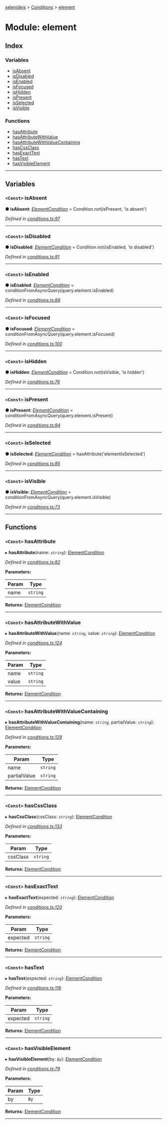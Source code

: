 [selenidejs](../README.md) > [Conditions](../modules/conditions.md) > [element](../modules/conditions.element.md)

# Module: element

## Index

### Variables

* [isAbsent](conditions.element.md#isabsent)
* [isDisabled](conditions.element.md#isdisabled)
* [isEnabled](conditions.element.md#isenabled)
* [isFocused](conditions.element.md#isfocused)
* [isHidden](conditions.element.md#ishidden)
* [isPresent](conditions.element.md#ispresent)
* [isSelected](conditions.element.md#isselected)
* [isVisible](conditions.element.md#isvisible)

### Functions

* [hasAttribute](conditions.element.md#hasattribute)
* [hasAttributeWithValue](conditions.element.md#hasattributewithvalue)
* [hasAttributeWithValueContaining](conditions.element.md#hasattributewithvaluecontaining)
* [hasCssClass](conditions.element.md#hascssclass)
* [hasExactText](conditions.element.md#hasexacttext)
* [hasText](conditions.element.md#hastext)
* [hasVisibleElement](conditions.element.md#hasvisibleelement)

---

## Variables

<a id="isabsent"></a>

### `<Const>` isAbsent

**● isAbsent**: *[ElementCondition](../#elementcondition)* = 
            Condition.not(isPresent, 'is absent')

*Defined in [conditions.ts:97](https://github.com/KnowledgeExpert/selenidejs/blob/master/lib/conditions.ts#L97)*

___
<a id="isdisabled"></a>

### `<Const>` isDisabled

**● isDisabled**: *[ElementCondition](../#elementcondition)* = 
            Condition.not(isEnabled, 'is disabled')

*Defined in [conditions.ts:91](https://github.com/KnowledgeExpert/selenidejs/blob/master/lib/conditions.ts#L91)*

___
<a id="isenabled"></a>

### `<Const>` isEnabled

**● isEnabled**: *[ElementCondition](../#elementcondition)* = 
            conditionFromAsyncQuery(query.element.isEnabled)

*Defined in [conditions.ts:88](https://github.com/KnowledgeExpert/selenidejs/blob/master/lib/conditions.ts#L88)*

___
<a id="isfocused"></a>

### `<Const>` isFocused

**● isFocused**: *[ElementCondition](../#elementcondition)* = 
            conditionFromAsyncQuery(query.element.isFocused)

*Defined in [conditions.ts:100](https://github.com/KnowledgeExpert/selenidejs/blob/master/lib/conditions.ts#L100)*

___
<a id="ishidden"></a>

### `<Const>` isHidden

**● isHidden**: *[ElementCondition](../#elementcondition)* = 
            Condition.not(isVisible, 'is hidden')

*Defined in [conditions.ts:76](https://github.com/KnowledgeExpert/selenidejs/blob/master/lib/conditions.ts#L76)*

___
<a id="ispresent"></a>

### `<Const>` isPresent

**● isPresent**: *[ElementCondition](../#elementcondition)* = 
            conditionFromAsyncQuery(query.element.isPresent)

*Defined in [conditions.ts:94](https://github.com/KnowledgeExpert/selenidejs/blob/master/lib/conditions.ts#L94)*

___
<a id="isselected"></a>

### `<Const>` isSelected

**● isSelected**: *[ElementCondition](../#elementcondition)* = 
            hasAttribute('elementIsSelected')

*Defined in [conditions.ts:85](https://github.com/KnowledgeExpert/selenidejs/blob/master/lib/conditions.ts#L85)*

___
<a id="isvisible"></a>

### `<Const>` isVisible

**● isVisible**: *[ElementCondition](../#elementcondition)* = 
            conditionFromAsyncQuery(query.element.isVisible)

*Defined in [conditions.ts:73](https://github.com/KnowledgeExpert/selenidejs/blob/master/lib/conditions.ts#L73)*

___

## Functions

<a id="hasattribute"></a>

### `<Const>` hasAttribute

▸ **hasAttribute**(name: *`string`*): [ElementCondition](../#elementcondition)

*Defined in [conditions.ts:82](https://github.com/KnowledgeExpert/selenidejs/blob/master/lib/conditions.ts#L82)*

**Parameters:**

| Param | Type |
| ------ | ------ |
| name | `string` |

**Returns:** [ElementCondition](../#elementcondition)

___
<a id="hasattributewithvalue"></a>

### `<Const>` hasAttributeWithValue

▸ **hasAttributeWithValue**(name: *`string`*, value: *`string`*): [ElementCondition](../#elementcondition)

*Defined in [conditions.ts:124](https://github.com/KnowledgeExpert/selenidejs/blob/master/lib/conditions.ts#L124)*

**Parameters:**

| Param | Type |
| ------ | ------ |
| name | `string` |
| value | `string` |

**Returns:** [ElementCondition](../#elementcondition)

___
<a id="hasattributewithvaluecontaining"></a>

### `<Const>` hasAttributeWithValueContaining

▸ **hasAttributeWithValueContaining**(name: *`string`*, partialValue: *`string`*): [ElementCondition](../#elementcondition)

*Defined in [conditions.ts:129](https://github.com/KnowledgeExpert/selenidejs/blob/master/lib/conditions.ts#L129)*

**Parameters:**

| Param | Type |
| ------ | ------ |
| name | `string` |
| partialValue | `string` |

**Returns:** [ElementCondition](../#elementcondition)

___
<a id="hascssclass"></a>

### `<Const>` hasCssClass

▸ **hasCssClass**(cssClass: *`string`*): [ElementCondition](../#elementcondition)

*Defined in [conditions.ts:133](https://github.com/KnowledgeExpert/selenidejs/blob/master/lib/conditions.ts#L133)*

**Parameters:**

| Param | Type |
| ------ | ------ |
| cssClass | `string` |

**Returns:** [ElementCondition](../#elementcondition)

___
<a id="hasexacttext"></a>

### `<Const>` hasExactText

▸ **hasExactText**(expected: *`string`*): [ElementCondition](../#elementcondition)

*Defined in [conditions.ts:120](https://github.com/KnowledgeExpert/selenidejs/blob/master/lib/conditions.ts#L120)*

**Parameters:**

| Param | Type |
| ------ | ------ |
| expected | `string` |

**Returns:** [ElementCondition](../#elementcondition)

___
<a id="hastext"></a>

### `<Const>` hasText

▸ **hasText**(expected: *`string`*): [ElementCondition](../#elementcondition)

*Defined in [conditions.ts:116](https://github.com/KnowledgeExpert/selenidejs/blob/master/lib/conditions.ts#L116)*

**Parameters:**

| Param | Type |
| ------ | ------ |
| expected | `string` |

**Returns:** [ElementCondition](../#elementcondition)

___
<a id="hasvisibleelement"></a>

### `<Const>` hasVisibleElement

▸ **hasVisibleElement**(by: *`By`*): [ElementCondition](../#elementcondition)

*Defined in [conditions.ts:79](https://github.com/KnowledgeExpert/selenidejs/blob/master/lib/conditions.ts#L79)*

**Parameters:**

| Param | Type |
| ------ | ------ |
| by | `By` |

**Returns:** [ElementCondition](../#elementcondition)

___

